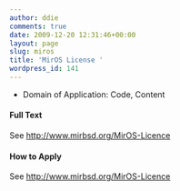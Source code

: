 ```yaml
---
author: ddie
comments: true
date: 2009-12-20 12:31:46+00:00
layout: page
slug: miros
title: 'MirOS License '
wordpress_id: 141
---
```


 * Domain of Application: Code, Content

#### Full Text 

See http://www.mirbsd.org/MirOS-Licence

#### How to Apply 

See http://www.mirbsd.org/MirOS-Licence


